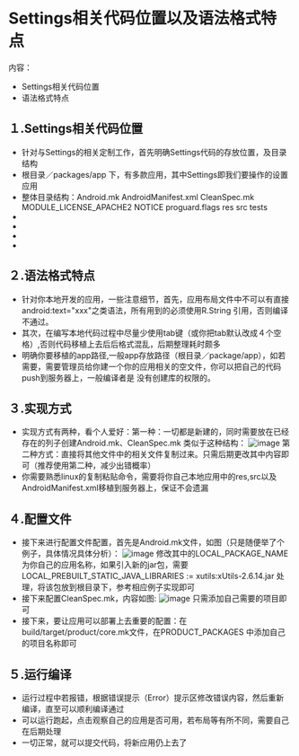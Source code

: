 # Settings相关代码位置以及语法格式特点
内容：

- Settings相关代码位置
- 语法格式特点

## １.Settings相关代码位置
- 针对与Settings的相关定制工作，首先明确Settings代码的存放位置，及目录结构
- 根目录／packages/app 下，有多款应用，其中Settings即我们要操作的设置应用
- 整体目录结构：Android.mk  AndroidManifest.xml  CleanSpec.mk  MODULE_LICENSE_APACHE2  NOTICE  proguard.flags  res  src  tests
- 
- 
- 
- 

## ２.语法格式特点
- 针对你本地开发的应用，一些注意细节，首先，应用布局文件中不可以有直接android:text="xxx"之类语法，所有用到的必须使用R.String
引用，否则编译不通过。
- 其次，在编写本地代码过程中尽量少使用tab键（或你把tab默认改成４个空格）,否则代码移植上去后后格式混乱，后期整理耗时颇多
- 明确你要移植的app路径,一般app存放路径（根目录／package/app），如若需要，需要管理员给你建一个你的应用相关的空文件，你可以把自己的代码push到服务器上，一般编译者是
没有创建库的权限的。

## ３.实现方式
- 实现方式有两种，看个人爱好：第一种：一切都是新建的，同时需要放在已经存在的列子创建Android.mk、CleanSpec.mk
类似于这种结构：
![image](https://github.com/openthos/setting-analysis/edit/master/1.jpg)
第二种方式：直接将其他文件中的相关文件复制过来。只需后期更改其中内容即可（推荐使用第二种，减少出错概率）
- 你需要熟悉linux的复制粘贴命令，需要将你自己本地应用中的res,src以及AndroidManifest.xml移植到服务器上，保证不会遗漏

## ４.配置文件
- 接下来进行配置文件配置，首先是Android.mk文件，如图（只是随便举了个例子，具体情况具体分析）：
![image](https://github.com/openthos/setting-analysis/edit/master/Android配置文件.png)
修改其中的LOCAL_PACKAGE_NAME　为你自己的应用名称，如果引入新的jar包，需要LOCAL_PREBUILT_STATIC_JAVA_LIBRARIES := xutils:xUtils-2.6.14.jar
处理，将该包放到根目录下，参考相应例子实现即可
- 接下来配置CleanSpec.mk，内容如图:
![image](https://github.com/openthos/setting-analysis/edit/master/cleanSpec配置文件.png)
只需添加自己需要的项目即可
- 接下来，要让应用可以部署上去重要的配置：在build/target/product/core.mk文件，在PRODUCT_PACKAGES 中添加自己的项目名称即可

## ５.运行编译
- 运行过程中若报错，根据错误提示（Error）提示区修改错误内容，然后重新编译，直至可以顺利编译通过
- 可以运行跑起，点击观察自己的应用是否可用，若布局等有所不同，需要自己在后期处理
- 一切正常，就可以提交代码，将新应用仍上去了

